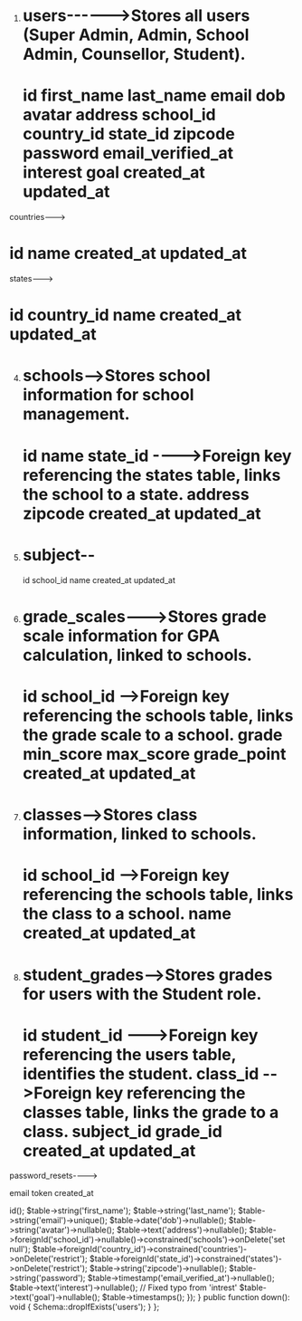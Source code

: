 1. # users------>Stores all users (Super Admin, Admin, School Admin, Counsellor, Student).
    id
    first_name
    last_name
    email
    dob
    avatar
    address
    school_id
    country_id
    state_id
    zipcode
    password
    email_verified_at
    interest
    goal
    created_at
    updated_at
    ===========================

countries--->

id
name
created_at
updated_at
===========================

states--->

id
country_id
name
created_at
updated_at
=========================

4. # schools-->Stores school information for school management.

    id
    name
    state_id ---->Foreign key referencing the states table, links the school to a state.
    address
    zipcode
    created_at
    updated_at
    =========================

5. # subject--

    id
    school_id
    name
    created_at
    updated_at

6. # grade_scales--->Stores grade scale information for GPA calculation, linked to schools.

    id
    school_id -->Foreign key referencing the schools table, links the grade scale to a school.
    grade
    min_score
    max_score
    grade_point
    created_at
    updated_at
    =========================

7. # classes-->Stores class information, linked to schools.

    id
    school_id -->Foreign key referencing the schools table, links the class to a school.
    name
    created_at
    updated_at
    =========================

8. # student_grades-->Stores grades for users with the Student role.
    id
    student_id --->Foreign key referencing the users table, identifies the student.
    class_id -->Foreign key referencing the classes table, links the grade to a class.
    subject_id
    grade_id
    created_at
    updated_at
    ========================

password_resets---->

email
token
created_at

<?php

use Illuminate\Database\Migrations\Migration;
use Illuminate\Database\Schema\Blueprint;
use Illuminate\Support\Facades\Schema;

return new class extends Migration
{
    public function up(): void
    {
        Schema::create('users', function (Blueprint $table) {
            $table->id();
            $table->string('first_name');
            $table->string('last_name');
            $table->string('email')->unique();
            $table->date('dob')->nullable();
            $table->string('avatar')->nullable();
            $table->text('address')->nullable();
            $table->foreignId('school_id')->nullable()->constrained('schools')->onDelete('set null');
            $table->foreignId('country_id')->constrained('countries')->onDelete('restrict');
            $table->foreignId('state_id')->constrained('states')->onDelete('restrict');
            $table->string('zipcode')->nullable();
            $table->string('password');
            $table->timestamp('email_verified_at')->nullable();
            $table->text('interest')->nullable(); // Fixed typo from 'intrest'
            $table->text('goal')->nullable();
            $table->timestamps();
        });
    }

    public function down(): void
    {
        Schema::dropIfExists('users');
    }
};
